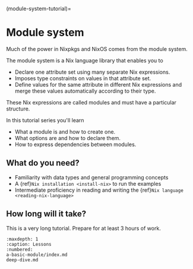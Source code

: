 (module-system-tutorial)=
# Module system

Much of the power in Nixpkgs and NixOS comes from the module system.

The module system is a Nix language library that enables you to
- Declare one attribute set using many separate Nix expressions.
- Imposes type constraints on values in that attribute set.
- Define values for the same attribute in different Nix expressions and merge these values automatically according to their type.

These Nix expressions are called modules and must have a particular structure.

In this tutorial series you'll learn
- What a module is and how to create one.
- What options are and how to declare them.
- How to express dependencies between modules.

## What do you need?

- Familiarity with data types and general programming concepts
- A {ref}`Nix installation <install-nix>` to run the examples
- Intermediate proficiency in reading and writing the {ref}`Nix language <reading-nix-language>`

## How long will it take?

This is a very long tutorial.
Prepare for at least 3 hours of work.

```{toctree}
:maxdepth: 1
:caption: Lessons
:numbered:
a-basic-module/index.md
deep-dive.md
```
